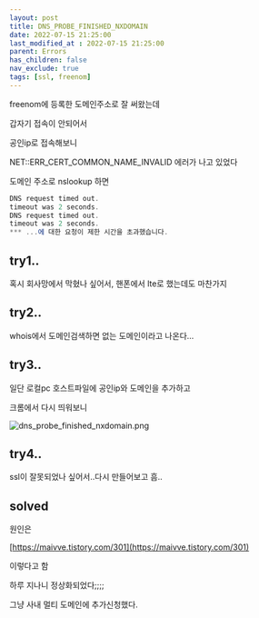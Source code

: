 ```yaml
---
layout: post
title: DNS_PROBE_FINISHED_NXDOMAIN
date: 2022-07-15 21:25:00
last_modified_at : 2022-07-15 21:25:00
parent: Errors
has_children: false
nav_exclude: true
tags: [ssl, freenom]
---
```


freenom에 등록한 도메인주소로 잘 써왔는데

갑자기 접속이 안되어서

공인ip로 접속해보니

NET::ERR_CERT_COMMON_NAME_INVALID 에러가 나고 있었다

도메인 주소로 nslookup 하면

```powershell
DNS request timed out.
timeout was 2 seconds.
DNS request timed out.
timeout was 2 seconds.
*** ...에 대한 요청이 제한 시간을 초과했습니다.
```

## try1..

혹시 회사망에서 막혔나 싶어서, 핸폰에서 lte로 했는데도 마찬가지

## try2..

whois에서 도메인검색하면 없는 도메인이라고 나온다…

## try3..

일단 로컬pc 호스트파일에 공인ip와 도메인을 추가하고

크롬에서 다시 띄워보니

![dns_probe_finished_nxdomain.png](../img/dns_probe_finished_nxdomain.png)

## try4..

ssl이 잘못되었나 싶어서..다시 만들어보고 흠..

## solved

원인은

[https://maivve.tistory.com/301](https://maivve.tistory.com/301)

이렇다고 함

하루 지나니 정상화되었다;;;;

그냥 사내 멀티 도메인에 추가신청했다.
